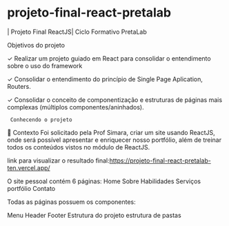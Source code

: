 # projeto-final-react-pretalab

| Projeto Final ReactJS| Ciclo Formativo PretaLab 

 Objetivos do projeto

 ✓ Realizar um projeto guiado em React para consolidar o entendimento sobre o uso do framework
 
 ✓ Consolidar o entendimento do princípio de Single Page Aplication, Routers.
 
 ✓ Consolidar o conceito de componentização e estruturas de páginas mais complexas (múltiplos componentes/aninhados).

     Conhecendo o projeto

 🧠 Contexto
Foi solicitado pela Prof Simara, criar um site usando ReactJS, onde será possível apresentar e enriquecer nosso  portfólio, além de treinar todos os conteúdos vistos no módulo de ReactJS.

link para visualizar o resultado final:https://projeto-final-react-pretalab-ten.vercel.app/

O site pessoal contém 6 páginas:
Home
Sobre
Habilidades
Serviços
portfólio
Contato

Todas as páginas possuem os componentes:

Menu
Header
Footer
Estrutura do projeto
estrutura de pastas
